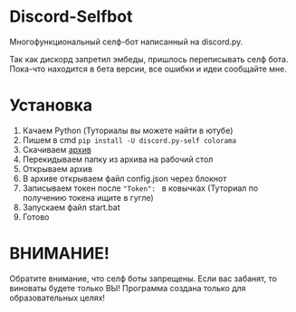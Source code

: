 # Discord-Selfbot
Многофункциональный селф-бот написанный на discord.py.

Так как дискорд запретил эмбеды, пришлось переписывать селф бота. Пока-что находится в бета версии, все ошибки и идеи сообщайте мне.

# Установка
1. Качаем Python (Туториалы вы можете найти в ютубе)
2. Пишем в cmd `pip install -U discord.py-self colorama`
3. Скачиваем [архив](https://github.com/Its-LALOL/Discord-Selfbot/archive/refs/heads/main.zip)
4. Перекидываем папку из архива на рабочий стол
5. Открываем архив
6. В архиве открываем файл config.json через блокнот
7. Записываем токен после `"Token": ` в ковычках (Туториал по получению токена ищите в гугле)
8. Запускаем файл start.bat
9. Готово

# ВНИМАНИЕ!
Обратите внимание, что селф боты запрещены. Если вас забанят, то виноваты будете только ВЫ!
Программа создана только для образовательных целях!
